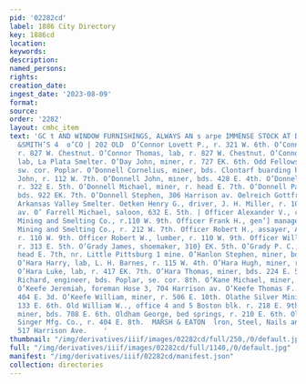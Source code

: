 ```yaml
---
pid: '02282cd'
label: 1886 City Directory
key: 1886cd
location: 
keywords: 
description: 
named_persons: 
rights: 
creation_date: 
ingest_date: '2023-08-09'
format: 
source: 
order: '2282'
layout: cmhc_item
text: 'GC t AND WINDOW FURNISHINGS, ALWAYS AN s arpe IMMENSE STOCK AT DANIELS, FISHER
  &SMITH’S 4  o’CO | 202 OLD  O’Connor Lovett P., r. 321 W. 6th. O’Connor Roger, lab,
  r. 827 W. Chestnut. O’Connor Thomas, lab, r. 827 W. Chestnut. O’Connor Timothy,
  lab, La Plata Smelter. O’Day John, miner, r. 727 EK. 6th. Odd Fellows’ Hall, 5th,
  sw. cor. Poplar. O’Donnell Cornelius, miner, bds. Clontarf buarding house. O’Donnell
  John, r. 112 W. 7th. O’Donnell John, miner, bds. 428 E. 4th. O’Donnell Michael,
  r. 322 E. 5th. O’Donnell Michael, miner, r. head E. 7th. O’Donnell Patrick, lab.
  bds. 922 EK. 7th. O’Donnell Stephen, 306 Harrison av. Oelreich Gottfried, weighmaster,
  Arkansas Valley Smelter. Oetken Henry G., driver, J. H. Miller, r. 107 Harrison
  av. O’ Farrell Michael, saloon, 632 E. 5th. | Officer Alexander V., clk, American
  Mining and Smelting Co., r.110 W. 9th. Officer Frank H., gen’] manager, American
  Mining and Smelting Co., r. 212 W. 7th. Officer Robert H., assayer, American Smelter,
  r. 110 W. 9th. Officer Robert W., lumber, r. 110 W. 9th. Officer Will W., mining,
  r. 313 E. 5th. O’Grady James, shoemaker, 310} EK. 5th. O’Grady P. C., miner, r.
  head E. 7th, nr. Little Pittsburg 1 mine. O’Hanlon Stephen, miner, bds. 804 E, 6th.
  O’Hara Harry, lab, L. H. Barnes, r. 115 W. 4th. O’Hara Hugh, miner, r. 524 E. 6th.
  O’Hara Luke, lab, r. 417 EK. 7th. O’Hara Thomas, miner, bds. 224 E. 5th. O’Heron
  Richard, engineer, bds. Poplar, se. cor. 8th. O’Kane Michael, miner, r. 606 E. 3d.
  O’Keefe Jeremiah, foreman Hose 3, 704 Harrison av. O’Keefe Thomas F.., miner, r.
  404 E. 3d. O’Keefe William, miner, r. 506 E. 10th. Olathe Silver Mining Co., office
  133 E. 6th. Old William W.., office 4 and 5 Boston blk. r. 218 E. 9th. Olden Robert,
  miner, bds. 708 E. 6th. Oldham George, bed springs, r. 210 E. 6th. Olds J. H., salesman,
  Singer Mfg. Co., r. 404 E. 8th.  MARSH & EATON  lron, Steel, Nails and Belting,
  517 Harrison Ave.    '
thumbnail: "/img/derivatives/iiif/images/02282cd/full/250,/0/default.jpg"
full: "/img/derivatives/iiif/images/02282cd/full/1140,/0/default.jpg"
manifest: "/img/derivatives/iiif/02282cd/manifest.json"
collection: directories
---
```

